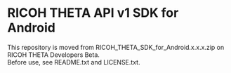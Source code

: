 # RICOH THETA API v1 SDK for Android

This repository is moved from RICOH_THETA_SDK_for_Android.x.x.x.zip on RICOH THETA Developers Beta.  
Before use, see README.txt and LICENSE.txt.
